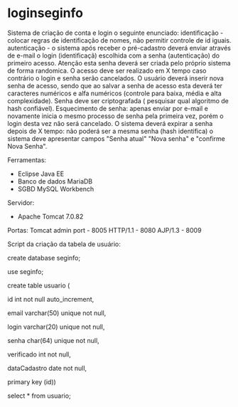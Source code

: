 # loginseginfo
Sistema de criação de conta e login o seguinte enunciado:
identificação - colocar regras de identificação de nomes, não permitir controle de id iguais.
autenticação - o sistema após receber o pré-cadastro deverá enviar através de e-mail o login (identificaçã) escolhida com a senha (autenticação) do primeiro acesso. Atenção esta senha deverá ser criada pelo próprio sistema de forma randomica.
O acesso deve ser realizado em X tempo caso contrário o login e senha serão cancelados.
O usuário deverá inserir nova senha de acesso, sendo que ao salvar a senha de acesso esta deverá ter caracteres numéricos e alfa numéricos (controle para baixa, média e alta complexidade).
Senha deve ser criptografada ( pesquisar qual algoritmo de hash confiável).
Esquecimento de senha: apenas enviar por e-mail e novamente inicia o mesmo processo de senha pela primeira vez, porém o login desta vez não será cancelado.
O sistema deverá expirar a senha depois de X tempo: não poderá ser a mesma senha (hash identifica) o sistema deve apresentar campos "Senha atual" "Nova senha" e "confirme Nova Senha".

Ferramentas: 
- Eclipse Java EE
- Banco de dados MariaDB
- SGBD MySQL Workbench

Servidor:
- Apache Tomcat 7.0.82

Portas:
  Tomcat admin port - 8005
  HTTP/1.1 - 8080
  AJP/1.3 - 8009

Script da criação da tabela de usuário:

  create database seginfo;

  use seginfo;

  create table usuario (

  id int not null auto_increment,

  email varchar(50) unique not null,

  login varchar(20) unique not null,

  senha char(64) unique not null,

  verificado int not null,

  dataCadastro date not null,

  primary key (id))


select * from usuario;
